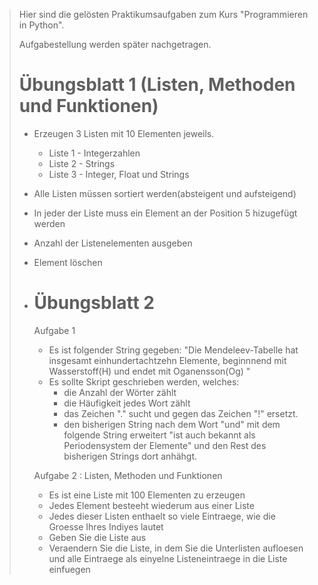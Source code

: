 > Hier sind die gelösten Praktikumsaufgaben zum Kurs
> "Programmieren in Python".
> 
> Aufgabestellung werden später nachgetragen.
> # Übungsblatt 1 (Listen, Methoden und Funktionen)
> 
> - Erzeugen 3 Listen mit 10 Elementen jeweils.
>   - Liste 1 - Integerzahlen
>   - Liste 2 - Strings 
>   - Liste 3 - Integer, Float und Strings
> 
> - Alle Listen müssen sortiert werden(absteigent und aufsteigend)
> - In jeder der Liste muss ein Element an der Position 5 hizugefügt werden
> - Anzahl der Listenelementen ausgeben
> - Element löschen
> - # Übungsblatt 2 
>   Aufgabe 1
>   - Es ist folgender String gegeben: "Die Mendeleev-Tabelle hat insgesamt einhundertachtzehn Elemente, beginnnend mit Wasserstoff(H) und endet mit Oganensson(Og) "
>   - Es sollte Skript geschrieben werden, welches:
>     - die Anzahl der Wörter zählt
>     - die Häufigkeit jedes Wort zählt
>     - das Zeichen "." sucht und gegen das Zeichen "!" ersetzt.
>     - den bisherigen String nach dem Wort "und" mit dem folgende String erweitert "ist auch bekannt als Periodensystem der Elemente" und den Rest des bisherigen Strings dort anhähgt.
>  
>   Aufgabe 2 : Listen, Methoden und Funktionen 
>     - Es ist eine Liste mit 100 Elementen zu erzeugen
>     - Jedes Element besteeht wiederum aus einer Liste 
>     - Jedes dieser Listen enthaelt so viele Eintraege, wie die Groesse Ihres Indiyes lautet
>     - Geben Sie die Liste aus
>     - Veraendern Sie die Liste, in dem Sie die Unterlisten aufloesen und alle Eintraege als einyelne Listeneintraege in die Liste einfuegen